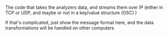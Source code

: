 The code that takes the analyzers data, and streams them over IP (either in TCP or UDP, and maybe or not in a key/value structure (OSC) )

If that's complicated, just show the message format here, and the data transformations will be handled on other computers
